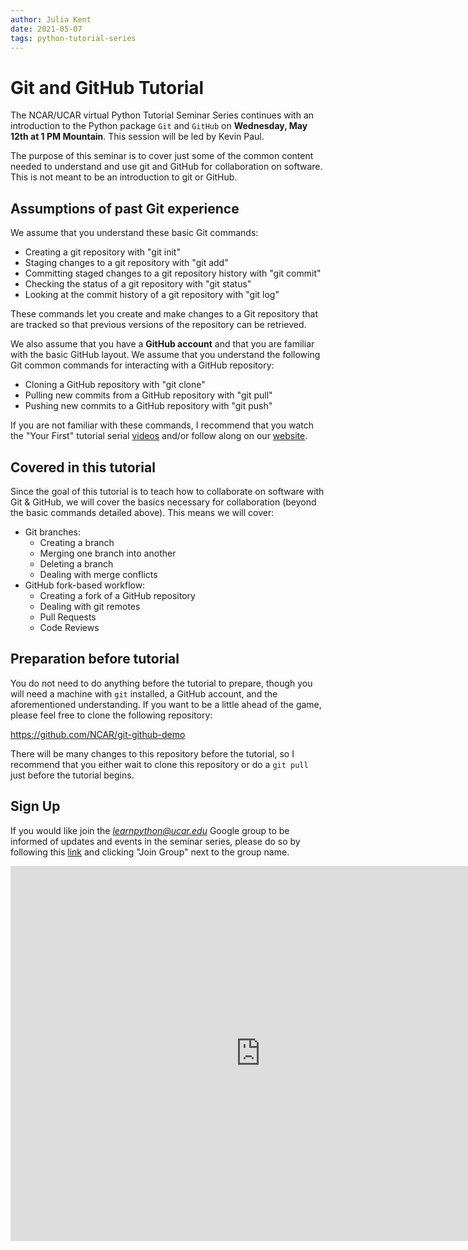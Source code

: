 ```yaml
---
author: Julia Kent
date: 2021-05-07
tags: python-tutorial-series
---
```


# Git and GitHub Tutorial

The NCAR/UCAR virtual Python Tutorial Seminar Series continues with an introduction to the Python package `Git` and `GitHub` on **Wednesday, May 12th at 1 PM Mountain**. This session will be led by Kevin Paul.

The purpose of this seminar is to cover just some of the common content needed to understand and use git and GitHub for collaboration on software. This is not meant to be an introduction to git or GitHub.

## Assumptions of past Git experience

We assume that you understand these basic Git commands:

- Creating a git repository with "git init"
- Staging changes to a git repository with "git add"
- Committing staged changes to a git repository history with "git commit"
- Checking the status of a git repository with "git status"
- Looking at the commit history of a git repository with "git log"

These commands let you create and make changes to a Git repository that are tracked so that previous versions of the repository can be retrieved.

We also assume that you have a **GitHub account** and that you are familiar with the basic GitHub layout. We assume that you understand the following Git common commands for interacting with a GitHub repository:

- Cloning a GitHub repository with "git clone"
- Pulling new commits from a GitHub repository with "git pull"
- Pushing new commits to a GitHub repository with "git push"

If you are not familiar with these commands, I recommend that you watch the "Your First" tutorial serial [videos](https://www.youtube.com/playlist?list=PLKIiv0El0aaFoz9L5eCf-fOrUJHxsYVff) and/or follow along on our [website](https://ncar.github.io/python-tutorial/tutorials/yourfirst.html).

## Covered in this tutorial

Since the goal of this tutorial is to teach how to collaborate on software with Git & GitHub, we will cover the basics necessary for collaboration (beyond the basic commands detailed above). This means we will cover:

- Git branches:
  - Creating a branch
  - Merging one branch into another
  - Deleting a branch
  - Dealing with merge conflicts
- GitHub fork-based workflow:
  - Creating a fork of a GitHub repository
  - Dealing with git remotes
  - Pull Requests
  - Code Reviews

## Preparation before tutorial

You do not need to do anything before the tutorial to prepare, though you will need a machine with `git` installed, a GitHub account, and the aforementioned understanding. If you want to be a little ahead of the game, please feel free to clone the following repository:

https://github.com/NCAR/git-github-demo

There will be many changes to this repository before the tutorial, so I recommend that you either wait to clone this repository or do a `git pull` just before the tutorial begins.

## Sign Up

If you would like join the *learnpython@ucar.edu* Google group to be informed of updates and events in the seminar series, please do so by following this [link](https://groups.google.com/a/ucar.edu/g/learnpython/about) and clicking "Join Group" next to the group name.

<iframe src="https://calendar.google.com/calendar/embed?src=c_krmtmqm6kb5u7ke6t5on9l0rus%40group.calendar.google.com" style="border: 0" width="800" height="600" frameborder="0" scrolling="no"></iframe>
